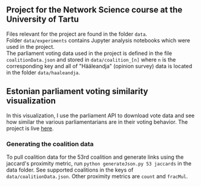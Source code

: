 ## Project for the Network Science course at the University of Tartu

Files relevant for the project are found in the folder `data`.  
Folder `data/experiments` contains Jupyter analysis notebooks which were used in the project.  
The parliament voting data used in the project is defined in the file `coalitionData.json` and stored in `data/coalition_[n]` where `n` is the corresponding key and all of "Hääleandja" (opinion survey) data is located in the folder `data/haaleandja`.


## Estonian parliament voting similarity visualization

In this visualization, I use the parliament API to download vote data and see how similar the various parliamentarians are in their voting behavior. The project is live [here](https://fedorst-parlviz.web.app/).

### Generating the coalition data
To pull coalition data for the 53rd coalition and generate links using the jaccard's proximity metric, run `python generateJson.py 53 jaccards` in the data folder. See supported coalitions in the keys of `data/coalitionData.json`. Other proximity metrics are `count` and `fracMul`.
